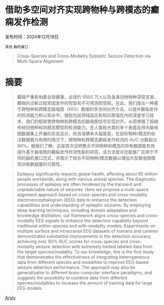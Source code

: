 # 借助多空间对齐实现跨物种与跨模态的癫痫发作检测

发布时间：2024年12月18日

`其他` `脑机接口`

> Cross-Species and Cross-Modality Epileptic Seizure Detection via Multi-Space Alignment

# 摘要

> 癫痫严重影响着全球健康，全球约 6500 万人以及各类动物物种深受其害。癫痫的诊断过程常因发作的短暂和不可预测而受阻。在此，我们提出一种基于跨物种和跨模态脑电图（EEG）数据的多空间对齐方法，以提升癫痫发作的检测能力和认知水平。借助包括领域适应和知识蒸馏在内的深度学习技术，我们的框架使跨物种和跨模态的脑电图信号实现对齐，从而增强了超越传统同物种和同模态模型的检测能力。在人类和犬类的多个表面及颅内脑电图数据集上开展的实验显示，检测准确率大幅提高，在目标物种/模态的标注数据极为有限的情况下，跨物种和跨模态癫痫发作检测的 AUC 分数超过 90%。据我们了解，这是首次证明整合不同物种和模态的异构数据能有效提升基于脑电图的癫痫发作检测性能的研究。该方法或许还能推广应用于不同的脑机接口范式，并暗示了结合不同物种/模态数据以增加大型脑电图模型训练数据量的可能性。

> Epilepsy significantly impacts global health, affecting about 65 million people worldwide, along with various animal species. The diagnostic processes of epilepsy are often hindered by the transient and unpredictable nature of seizures. Here we propose a multi-space alignment approach based on cross-species and cross-modality electroencephalogram (EEG) data to enhance the detection capabilities and understanding of epileptic seizures. By employing deep learning techniques, including domain adaptation and knowledge distillation, our framework aligns cross-species and cross-modality EEG signals to enhance the detection capability beyond traditional within-species and with-modality models. Experiments on multiple surface and intracranial EEG datasets of humans and canines demonstrated substantial improvements in the detection accuracy, achieving over 90% AUC scores for cross-species and cross-modality seizure detection with extremely limited labeled data from the target species/modality. To our knowledge, this is the first study that demonstrates the effectiveness of integrating heterogeneous data from different species and modalities to improve EEG-based seizure detection performance. The approach may also be generalizable to different brain-computer interface paradigms, and suggests the possibility to combine data from different species/modalities to increase the amount of training data for large EEG models.

[Arxiv](https://arxiv.org/abs/2412.17842)